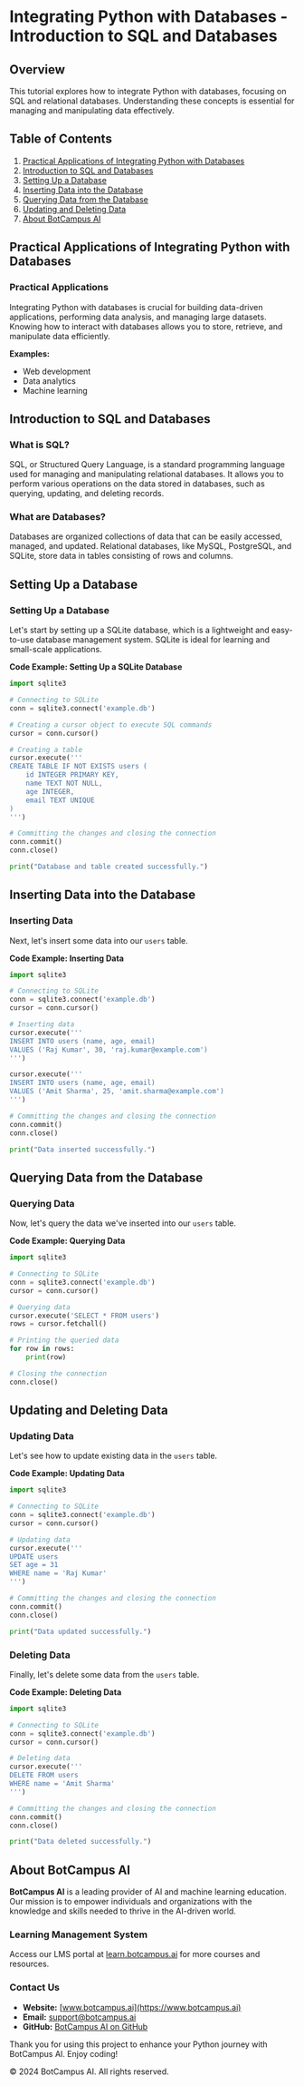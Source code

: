# Integrating Python with Databases - Introduction to SQL and Databases

## Overview
This tutorial explores how to integrate Python with databases, focusing on SQL and relational databases. Understanding these concepts is essential for managing and manipulating data effectively.

## Table of Contents
1. [Practical Applications of Integrating Python with Databases](#practical-applications-of-integrating-python-with-databases)
2. [Introduction to SQL and Databases](#introduction-to-sql-and-databases)
3. [Setting Up a Database](#setting-up-a-database)
4. [Inserting Data into the Database](#inserting-data-into-the-database)
5. [Querying Data from the Database](#querying-data-from-the-database)
6. [Updating and Deleting Data](#updating-and-deleting-data)
7. [About BotCampus AI](#about-botcampus-ai)

## Practical Applications of Integrating Python with Databases

### Practical Applications
Integrating Python with databases is crucial for building data-driven applications, performing data analysis, and managing large datasets. Knowing how to interact with databases allows you to store, retrieve, and manipulate data efficiently.

**Examples:**
- Web development
- Data analytics
- Machine learning

## Introduction to SQL and Databases

### What is SQL?
SQL, or Structured Query Language, is a standard programming language used for managing and manipulating relational databases. It allows you to perform various operations on the data stored in databases, such as querying, updating, and deleting records.

### What are Databases?
Databases are organized collections of data that can be easily accessed, managed, and updated. Relational databases, like MySQL, PostgreSQL, and SQLite, store data in tables consisting of rows and columns.

## Setting Up a Database

### Setting Up a Database
Let's start by setting up a SQLite database, which is a lightweight and easy-to-use database management system. SQLite is ideal for learning and small-scale applications.

**Code Example: Setting Up a SQLite Database**
```python
import sqlite3

# Connecting to SQLite
conn = sqlite3.connect('example.db')

# Creating a cursor object to execute SQL commands
cursor = conn.cursor()

# Creating a table
cursor.execute('''
CREATE TABLE IF NOT EXISTS users (
    id INTEGER PRIMARY KEY,
    name TEXT NOT NULL,
    age INTEGER,
    email TEXT UNIQUE
)
''')

# Committing the changes and closing the connection
conn.commit()
conn.close()

print("Database and table created successfully.")
```

## Inserting Data into the Database

### Inserting Data
Next, let's insert some data into our `users` table.

**Code Example: Inserting Data**
```python
import sqlite3

# Connecting to SQLite
conn = sqlite3.connect('example.db')
cursor = conn.cursor()

# Inserting data
cursor.execute('''
INSERT INTO users (name, age, email)
VALUES ('Raj Kumar', 30, 'raj.kumar@example.com')
''')

cursor.execute('''
INSERT INTO users (name, age, email)
VALUES ('Amit Sharma', 25, 'amit.sharma@example.com')
''')

# Committing the changes and closing the connection
conn.commit()
conn.close()

print("Data inserted successfully.")
```

## Querying Data from the Database

### Querying Data
Now, let's query the data we've inserted into our `users` table.

**Code Example: Querying Data**
```python
import sqlite3

# Connecting to SQLite
conn = sqlite3.connect('example.db')
cursor = conn.cursor()

# Querying data
cursor.execute('SELECT * FROM users')
rows = cursor.fetchall()

# Printing the queried data
for row in rows:
    print(row)

# Closing the connection
conn.close()
```

## Updating and Deleting Data

### Updating Data
Let's see how to update existing data in the `users` table.

**Code Example: Updating Data**
```python
import sqlite3

# Connecting to SQLite
conn = sqlite3.connect('example.db')
cursor = conn.cursor()

# Updating data
cursor.execute('''
UPDATE users
SET age = 31
WHERE name = 'Raj Kumar'
''')

# Committing the changes and closing the connection
conn.commit()
conn.close()

print("Data updated successfully.")
```

### Deleting Data
Finally, let's delete some data from the `users` table.

**Code Example: Deleting Data**
```python
import sqlite3

# Connecting to SQLite
conn = sqlite3.connect('example.db')
cursor = conn.cursor()

# Deleting data
cursor.execute('''
DELETE FROM users
WHERE name = 'Amit Sharma'
''')

# Committing the changes and closing the connection
conn.commit()
conn.close()

print("Data deleted successfully.")
```

## About BotCampus AI

**BotCampus AI** is a leading provider of AI and machine learning education. Our mission is to empower individuals and organizations with the knowledge and skills needed to thrive in the AI-driven world.

### Learning Management System
Access our LMS portal at [learn.botcampus.ai](https://learn.botcampus.ai) for more courses and resources.

### Contact Us
- **Website:** [www.botcampus.ai](https://www.botcampus.ai)
- **Email:** support@botcampus.ai
- **GitHub:** [BotCampus AI on GitHub](https://github.com/Bot-Campus-AI/advanced-python)

Thank you for using this project to enhance your Python journey with BotCampus AI. Enjoy coding!

© 2024 BotCampus AI. All rights reserved.